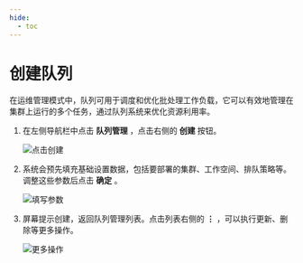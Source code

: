 ```yaml
---
hide:
  - toc
---
```


# 创建队列

在运维管理模式中，队列可用于调度和优化批处理工作负载，它可以有效地管理在集群上运行的多个任务，通过队列系统来优化资源利用率。

1. 在左侧导航栏中点击 **队列管理** ，点击右侧的 **创建** 按钮。

    ![点击创建](../../images/queue01.png)

1. 系统会预先填充基础设置数据，包括要部署的集群、工作空间、排队策略等。
   调整这些参数后点击 **确定** 。

    ![填写参数](../../images/queue02.png)

1. 屏幕提示创建，返回队列管理列表。点击列表右侧的 **⋮** ，可以执行更新、删除等更多操作。

    ![更多操作](../../images/queue03.png)
